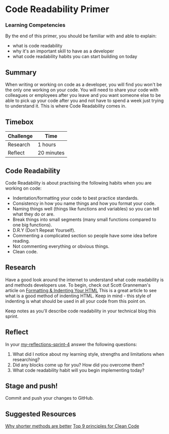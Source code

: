 # Code Readability Primer

### Learning Competencies 
By the end of this primer, you should be familiar with and able to explain:

- what is code readability
- why it's an important skill to have as a developer 
- what code readability habits you can start building on today


## Summary
When writing or working on code as a developer, you will find you won't be the only one working on your code. You will need to share your code with colleagues or employees after you leave and you want someone else to be able to pick up your code after you and not have to spend a week just trying to understand it.  This is where Code Readability comes in.

## Timebox 

Challenge | Time|
------------|----------|
Research | 1 hours
Reflect | 20 minutes

## Code Readability 
Code Readability is about practising the following habits when you are working on code:
- Indentation/formatting your code to best practice standards.
- Consistency in how you name things and how you format your code.
- Naming things well (things like functions and variables) so you can tell what they do or are.
- Break things into small segments (many small functions compared to one big functions).
- D.R.Y (Don't Repeat Yourself).
- Commenting a complicated section so people have some idea before reading.
- Not commenting everything or obvious things.
- Clean code.

## Research 
Have a good look around the internet to understand what code readability is and methods developers use.
To begin, check out Scott Granneman's article on [Formatting & Indenting Your HTML](https://www.granneman.com/webdev/coding/formatting-and-indenting-your-html) This is a great article to see what is a good method of indenting HTML.  Keep in mind - this style of indenting is what should be used in all your code from this point on.

Keep notes as you'll describe code readability in your technical blog this sprint. 

## Reflect 
In your [my-reflections-sprint-4](my-reflections-sprint-4.md) answer the following questions: 

1. What did I notice about my learning style, strengths and limitations when researching? 
2. Did any blocks come up for you? How did you overcome them?  
3. What code readability habit will you begin implementing today?

## Stage and push! 
Commit and push your changes to GitHub. 

## Suggested Resources
[Why shorter methods are better](https://silkandspinach.net/2013/01/30/why-shorter-methods-are-better/)
[Top 9 principles for Clean Code](http://blog.goyello.com/2013/01/21/top-9-principles-clean-code/)